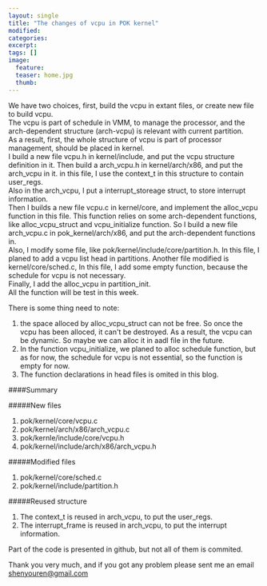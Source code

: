 ```yaml
---
layout: single
title: "The changes of vcpu in POK kernel"
modified:
categories: 
excerpt:
tags: []
image:
  feature:
  teaser: home.jpg
  thumb:
---
```


We have two choices, first, build the vcpu in extant files, or create new file to build vcpu.   
The vcpu is part of schedule in VMM, to manage the processor, and the arch-dependent structure (arch-vcpu) is relevant with current partition.   
As a result, first, the whole structure of vcpu is part of processor management, should be placed in kernel.   
I build a new file vcpu.h in kernel/include, and put the vcpu structure definition in it. Then build a arch_vcpu.h in kernel/arch/x86, and put the arch_vcpu in it. in this file, I use the context_t in this structure to contain user_regs.   
Also in the arch_vcpu, I put a interrupt_storeage struct, to store interrupt information.   
Then I builds a new file vcpu.c in kernel/core, and implement the alloc_vcpu function in this file. This function relies on some arch-dependent functions, like alloc_vcpu_struct and vcpu_initialize function. So I build a new file arch_vcpu.c in pok_kernel/arch/x86, and put the arch-dependent functions in.   
Also, I modify some file, like pok/kernel/include/core/partition.h. In this file, I planed to add a vcpu list head in partitions. Another file modified is kernel/core/sched.c, In this file, I add some empty function, because the schedule for vcpu is not necessary.   
Finally, I add the alloc_vcpu in partition_init.    
All the function will be test in this week.   

There is some thing need to note:   
1. the space alloced by alloc_vcpu_struct can not be free. So once the vcpu has been alloced, it can't be destroyed. As a result, the vcpu can be dynamic. So maybe we can alloc it in aadl file in the future.   
2. In the function vcpu_initialize, we planed to alloc schedule function, but as for now, the schedule for vcpu is not essential, so the function is empty for now.   
3. The function declarations in head files is omited in this blog.   

####Summary

#####New files
1. pok/kernel/core/vcpu.c
2. pok/kernel/arch/x86/arch_vcpu.c
3. pok/kernle/include/core/vcpu.h
4. pok/kernel/include/arch/x86/arch_vcpu.h

#####Modified files
1. pok/kernel/core/sched.c
2. pok/kernel/include/partition.h

#####Reused structure
1. The context_t is reused in arch_vcpu, to put the user_regs.
2. The interrupt_frame is reused in arch_vcpu, to put the interrupt information.

Part of the code is presented in github, but not all of them is commited.

Thank you very much, and if you got any problem please sent me an email <shenyouren@gmail.com>
